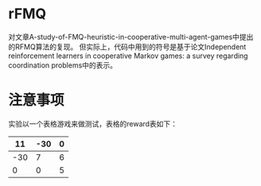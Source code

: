 # rFMQ
对文章A-study-of-FMQ-heuristic-in-cooperative-multi-agent-games中提出的RFMQ算法的复现。
但实际上，代码中用到的符号是基于论文Independent reinforcement learners in cooperative Markov games: a survey regarding coordination problems中的表示。
# 注意事项

实验以一个表格游戏来做测试，表格的reward表如下：


| 11 | -30 | 0 |
| - |-| -|
|-30|7|6|
|0|0|5|
